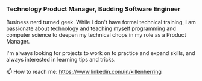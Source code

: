 ### Technology Product Manager, Budding Software Engineer

Business nerd turned geek. While I don't have formal technical training, I am passionate about technology and teaching myself programming and computer science to deepen my technical chops in my role as a Product Manager.

I'm always looking for projects to work on to practice and expand skills, and always interested in learning tips and tricks.

📫 How to reach me: https://www.linkedin.com/in/killenherring

<!--
**killenh/killenh** is a ✨ _special_ ✨ repository because its `README.md` (this file) appears on your GitHub profile.

Here are some ideas to get you started:

- 🔭 I’m currently working on ...
- 🌱 I’m currently learning ...
- 👯 I’m looking to collaborate on ...
- 🤔 I’m looking for help with ...
- 💬 Ask me about ...
- 📫 How to reach me: ...
- 😄 Pronouns: ...
- ⚡ Fun fact: ...
-->
